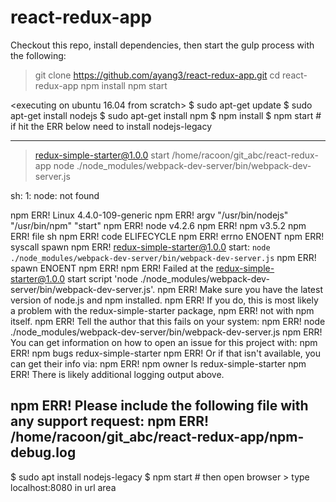 # react-redux-app

Checkout this repo, install dependencies, then start the gulp process with the following:

> git clone https://github.com/ayang3/react-redux-app.git
> cd react-redux-app
> npm install
> npm start

<executing on ubuntu 16.04 from scratch>
$ sudo apt-get update
$ sudo apt-get install nodejs
$ sudo apt-get install npm
$ npm install
$ npm start			# if hit the ERR below need to install nodejs-legacy

----------------------------------------------------------------------------
> redux-simple-starter@1.0.0 start /home/racoon/git_abc/react-redux-app
> node ./node_modules/webpack-dev-server/bin/webpack-dev-server.js

sh: 1: node: not found

npm ERR! Linux 4.4.0-109-generic
npm ERR! argv "/usr/bin/nodejs" "/usr/bin/npm" "start"
npm ERR! node v4.2.6
npm ERR! npm  v3.5.2
npm ERR! file sh
npm ERR! code ELIFECYCLE
npm ERR! errno ENOENT
npm ERR! syscall spawn
npm ERR! redux-simple-starter@1.0.0 start: `node ./node_modules/webpack-dev-server/bin/webpack-dev-server.js`
npm ERR! spawn ENOENT
npm ERR! 
npm ERR! Failed at the redux-simple-starter@1.0.0 start script 'node ./node_modules/webpack-dev-server/bin/webpack-dev-server.js'.
npm ERR! Make sure you have the latest version of node.js and npm installed.
npm ERR! If you do, this is most likely a problem with the redux-simple-starter package,
npm ERR! not with npm itself.
npm ERR! Tell the author that this fails on your system:
npm ERR!     node ./node_modules/webpack-dev-server/bin/webpack-dev-server.js
npm ERR! You can get information on how to open an issue for this project with:
npm ERR!     npm bugs redux-simple-starter
npm ERR! Or if that isn't available, you can get their info via:
npm ERR!     npm owner ls redux-simple-starter
npm ERR! There is likely additional logging output above.

npm ERR! Please include the following file with any support request:
npm ERR!     /home/racoon/git_abc/react-redux-app/npm-debug.log
----------------------------------------------------------------------------

$ sudo apt install nodejs-legacy
$ npm start		# then open browser > type localhost:8080 in url area

